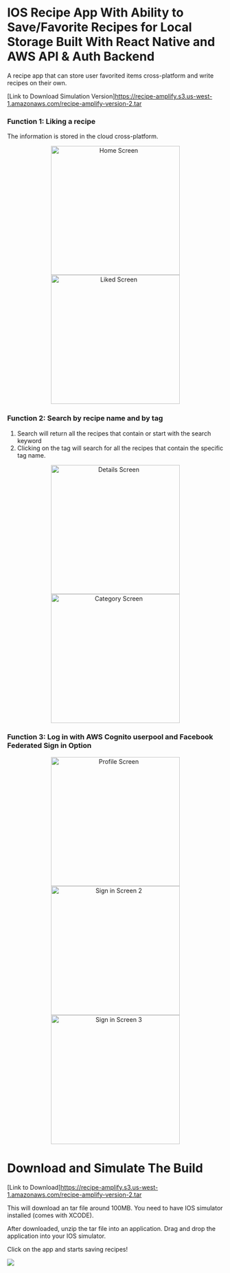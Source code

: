 # IOS Recipe App With Ability to Save/Favorite Recipes for Local Storage Built With React Native and AWS API & Auth Backend

A recipe app that can store user favorited items cross-platform and write recipes on their own. 

[Link to Download Simulation Version]https://recipe-amplify.s3.us-west-1.amazonaws.com/recipe-amplify-version-2.tar

### Function 1: Liking a recipe
The information is stored in the cloud cross-platform.
<p align="center">
  <img src="./example/img_home_screen.png" width="300" title="Home Screen">
  <img src="./example/img_saved_screen.png" width="300" alt="Liked Screen">
</p>

### Function 2: Search by recipe name and by tag

1. Search will return all the recipes that contain or start with the search keyword
2. Clicking on the tag will search for all the recipes that contain the specific tag name. 
<p align="center">
      <img src="./example/img_detail.png" width="300" alt="Details Screen">
    <img src="./example/img_category_screen.png" width="300" title="Category Screen">

  
  </p>

### Function 3: Log in with AWS Cognito userpool and Facebook Federated Sign in Option

<p align="center">
  <img src="./example/img_profile_screen.png" width="300" title="Profile Screen">
  <img src="./example/img_signin_screen2.png" width="300" alt="Sign in Screen 2">
    <img src="./example/img_signin_screen3.png" width="300" alt="Sign in Screen 3">


</p>



# Download and Simulate The Build


[Link to Download]https://recipe-amplify.s3.us-west-1.amazonaws.com/recipe-amplify-version-2.tar

This will download an tar file around 100MB. You need to have IOS simulator installed (comes with XCODE). 

After downloaded, unzip the tar file into an application. Drag and drop the application into your IOS simulator. 

Click on the app and starts saving recipes!

<img src="https://miro.medium.com/max/960/1*PkDckGqzuJL9kPWw7dcRTg.gif">






